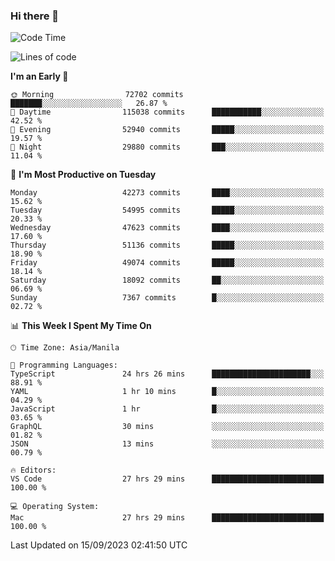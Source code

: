 ### Hi there 👋

<!--START_SECTION:waka-->
![Code Time](http://img.shields.io/badge/Code%20Time-4%2C336%20hrs-blue)

![Lines of code](https://img.shields.io/badge/From%20Hello%20World%20I%27ve%20Written-106.0%20million%20lines%20of%20code-blue)

**I'm an Early 🐤** 

```text
🌞 Morning                72702 commits       ███████░░░░░░░░░░░░░░░░░░   26.87 % 
🌆 Daytime                115038 commits      ███████████░░░░░░░░░░░░░░   42.52 % 
🌃 Evening                52940 commits       █████░░░░░░░░░░░░░░░░░░░░   19.57 % 
🌙 Night                  29880 commits       ███░░░░░░░░░░░░░░░░░░░░░░   11.04 % 
```
📅 **I'm Most Productive on Tuesday** 

```text
Monday                   42273 commits       ████░░░░░░░░░░░░░░░░░░░░░   15.62 % 
Tuesday                  54995 commits       █████░░░░░░░░░░░░░░░░░░░░   20.33 % 
Wednesday                47623 commits       ████░░░░░░░░░░░░░░░░░░░░░   17.60 % 
Thursday                 51136 commits       █████░░░░░░░░░░░░░░░░░░░░   18.90 % 
Friday                   49074 commits       █████░░░░░░░░░░░░░░░░░░░░   18.14 % 
Saturday                 18092 commits       ██░░░░░░░░░░░░░░░░░░░░░░░   06.69 % 
Sunday                   7367 commits        █░░░░░░░░░░░░░░░░░░░░░░░░   02.72 % 
```


📊 **This Week I Spent My Time On** 

```text
🕑︎ Time Zone: Asia/Manila

💬 Programming Languages: 
TypeScript               24 hrs 26 mins      ██████████████████████░░░   88.91 % 
YAML                     1 hr 10 mins        █░░░░░░░░░░░░░░░░░░░░░░░░   04.29 % 
JavaScript               1 hr                █░░░░░░░░░░░░░░░░░░░░░░░░   03.65 % 
GraphQL                  30 mins             ░░░░░░░░░░░░░░░░░░░░░░░░░   01.82 % 
JSON                     13 mins             ░░░░░░░░░░░░░░░░░░░░░░░░░   00.79 % 

🔥 Editors: 
VS Code                  27 hrs 29 mins      █████████████████████████   100.00 % 

💻 Operating System: 
Mac                      27 hrs 29 mins      █████████████████████████   100.00 % 
```


 Last Updated on 15/09/2023 02:41:50 UTC
<!--END_SECTION:waka-->


<!--
**rad182/rad182** is a ✨ _special_ ✨ repository because its `README.md` (this file) appears on your GitHub profile.

Here are some ideas to get you started:

- 🔭 I’m currently working on ...
- 🌱 I’m currently learning ...
- 👯 I’m looking to collaborate on ...
- 🤔 I’m looking for help with ...
- 💬 Ask me about ...
- 📫 How to reach me: ...
- 😄 Pronouns: ...
- ⚡ Fun fact: ...
-->
